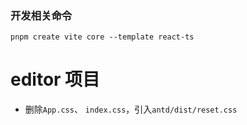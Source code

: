 ### 开发相关命令

```
pnpm create vite core --template react-ts
```

# editor 项目

- 删除`App.css`、 `index.css`，引入`antd/dist/reset.css`
